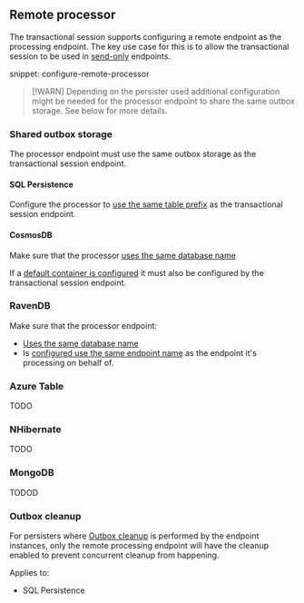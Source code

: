 ## Remote processor 

The transactional session supports configuring a remote endpoint as the processing endpoint. The key use case for this is to allow the transactional session to be used in [send-only](/nservicebus/hosting/#self-hosting-send-only-hosting) endpoints.

snippet: configure-remote-processor

> [!WARN]
> Depending on the persister used additional configuration might be needed for the processor endpoint to share the same outbox storage. See below for more details.

### Shared outbox storage

The processor endpoint must use the same outbox storage as the transactional session endpoint.

#### SQL Persistence

Configure the processor to [use the same table prefix](/persistence/sql/install.md#table-prefix) as the transactional session endpoint.

#### CosmosDB

Make sure that the processor [uses the same database name](/persistence/cosmosdb/#usage-customizing-the-database-used) 

If a [default container is configured](/persistence/cosmosdb/#usage-customizing-the-container-used) it must also be configured by the transactional session endpoint.

### RavenDB

Make sure that the processor endpoint:

- [Uses the same database name](/persistence/ravendb/connection.md#database-used) 
- Is [configured use the same endpoint name](/persistence/ravendb/outbox.md#overriding-endpoint-name) as the endpoint it's processing on behalf of.

### Azure Table

TODO

### NHibernate

TODO

### MongoDB

TODOD

### Outbox cleanup

For persisters where [Outbox cleanup](/nservicebus/outbox/#outbox-expiration-duration) is performed by the endpoint instances, only the remote processing endpoint will have the cleanup enabled to prevent concurrent cleanup from happening.

Applies to:

- SQL Persistence
